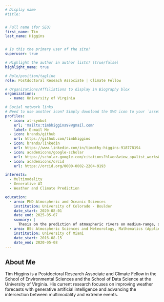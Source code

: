 ```yaml
---
# Display name
#title: 


# Full name (for SEO)
first_name: Tim
last_name: Higgins


# Is this the primary user of the site?
superuser: true

# Highlight the author in author lists? (true/false)
highlight_name: true

# Role/position/tagline
role: Postdoctoral Reseach Associate | Climate Fellow

# Organizations/Affiliations to display in Biography blox
organizations:
  - name: University of Virginia

# Social network links
# Need to use another icon? Simply download the SVG icon to your `assets/media/icons/` folder.
profiles:
  - icon: at-symbol
    url: 'mailto:timbhiggins97@gmail.com'
    label: E-mail Me
  - icon: brands/github
    url: https://github.com/timbhiggins
  - icon: brands/linkedin
    url: https://www.linkedin.com/in/timothy-higgins-918778194
  - icon: academicons/google-scholar
    url: https://scholar.google.com/citations?hl=en&view_op=list_works&gmla=ANZ5fUOr2z1J-nERJoasOpgEy6YwptfYAXeAjUUthIO2yMnVgFGfAnTtdpernwddyFihdXkhVbsMk0C_3FJajznVDv9qxOP1UFjIp5kTx_dZ-ozhdwbxMvRxTJn0ctemKO6huAPp6Pdx&user=sBuPY1YAAAAJ&inst=12445218673517910016
  - icon: academicons/orcid
    url: https://orcid.org/0000-0002-2204-9193

interests:
  - Multimodality
  - Generative AI
  - Weather and Climate Prediction

education:
  - area: PhD Atmospheric and Oceanic Sciences
    institution: University of Colorado - Boulder
    date_start: 2020-08-01
    date_end: 2025-05-07
    summary: |
      Thesis on the prediction of atmospheric rivers on medium-range, subseasonal to seasonal, and climate scales. Supervised by [Prof Aneesh Subramanian](https://sites.google.com/site/aneeshcs/).
  - area: BSc Atmospheric Sciences and Meteorology, Mathematics (Applied)
    institution: University of Miami
    date_start: 2016-08-15
    date_end: 2020-05-08
---
```


## About Me

Tim Higgins is a Postdoctoral Research Associate and Climate Fellow in the School of Environmental Sciences and the School of Data Science at the University of Virginia. His current research focuses on improving weather forecasts with generative artificial intelligence and advancing the intersection between multimodality and extreme events.
